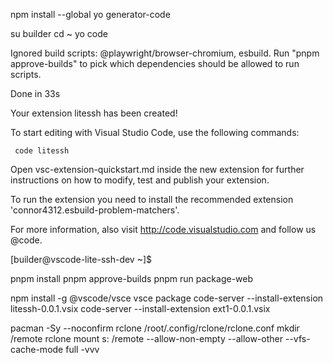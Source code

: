 npm install --global yo generator-code

su builder
cd ~
yo code

Ignored build scripts: @playwright/browser-chromium, esbuild. Run "pnpm approve-builds" to pick which dependencies should be allowed to run scripts.

Done in 33s

Your extension litessh has been created!

To start editing with Visual Studio Code, use the following commands:

     code litessh

Open vsc-extension-quickstart.md inside the new extension for further instructions
on how to modify, test and publish your extension.

To run the extension you need to install the recommended extension 'connor4312.esbuild-problem-matchers'.

For more information, also visit http://code.visualstudio.com and follow us @code.


[builder@vscode-lite-ssh-dev ~]$ 


pnpm install
pnpm approve-builds
pnpm run package-web

npm install -g @vscode/vsce
vsce package
code-server --install-extension litessh-0.0.1.vsix
code-server --install-extension ext1-0.0.1.vsix

pacman -Sy --noconfirm rclone
/root/.config/rclone/rclone.conf
mkdir /remote
rclone mount s: /remote --allow-non-empty --allow-other --vfs-cache-mode full -vvv